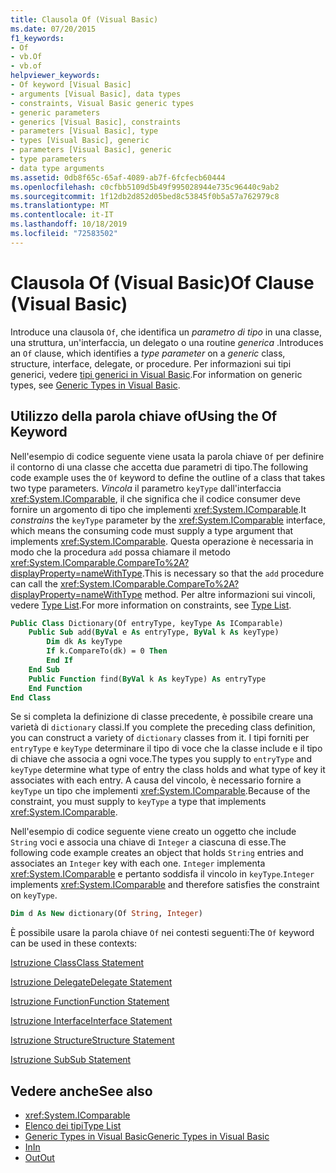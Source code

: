 ```yaml
---
title: Clausola Of (Visual Basic)
ms.date: 07/20/2015
f1_keywords:
- Of
- vb.Of
- vb.of
helpviewer_keywords:
- Of keyword [Visual Basic]
- arguments [Visual Basic], data types
- constraints, Visual Basic generic types
- generic parameters
- generics [Visual Basic], constraints
- parameters [Visual Basic], type
- types [Visual Basic], generic
- parameters [Visual Basic], generic
- type parameters
- data type arguments
ms.assetid: 0db8f65c-65af-4089-ab7f-6fcfecb60444
ms.openlocfilehash: c0cfbb5109d5b49f995028944e735c96440c9ab2
ms.sourcegitcommit: 1f12db2d852d05bed8c53845f0b5a57a762979c8
ms.translationtype: MT
ms.contentlocale: it-IT
ms.lasthandoff: 10/18/2019
ms.locfileid: "72583502"
---
```

# <a name="of-clause-visual-basic"></a><span data-ttu-id="11460-102">Clausola Of (Visual Basic)</span><span class="sxs-lookup"><span data-stu-id="11460-102">Of Clause (Visual Basic)</span></span>
<span data-ttu-id="11460-103">Introduce una clausola `Of`, che identifica un *parametro di tipo* in una classe, una struttura, un'interfaccia, un delegato o una routine *generica* .</span><span class="sxs-lookup"><span data-stu-id="11460-103">Introduces an `Of` clause, which identifies a *type parameter* on a *generic* class, structure, interface, delegate, or procedure.</span></span> <span data-ttu-id="11460-104">Per informazioni sui tipi generici, vedere [tipi generici in Visual Basic](../../../visual-basic/programming-guide/language-features/data-types/generic-types.md).</span><span class="sxs-lookup"><span data-stu-id="11460-104">For information on generic types, see [Generic Types in Visual Basic](../../../visual-basic/programming-guide/language-features/data-types/generic-types.md).</span></span>  
  
## <a name="using-the-of-keyword"></a><span data-ttu-id="11460-105">Utilizzo della parola chiave of</span><span class="sxs-lookup"><span data-stu-id="11460-105">Using the Of Keyword</span></span>  
 <span data-ttu-id="11460-106">Nell'esempio di codice seguente viene usata la parola chiave `Of` per definire il contorno di una classe che accetta due parametri di tipo.</span><span class="sxs-lookup"><span data-stu-id="11460-106">The following code example uses the `Of` keyword to define the outline of a class that takes two type parameters.</span></span> <span data-ttu-id="11460-107">*Vincola* il parametro `keyType` dall'interfaccia <xref:System.IComparable>, il che significa che il codice consumer deve fornire un argomento di tipo che implementi <xref:System.IComparable>.</span><span class="sxs-lookup"><span data-stu-id="11460-107">It *constrains* the `keyType` parameter by the <xref:System.IComparable> interface, which means the consuming code must supply a type argument that implements <xref:System.IComparable>.</span></span> <span data-ttu-id="11460-108">Questa operazione è necessaria in modo che la procedura `add` possa chiamare il metodo <xref:System.IComparable.CompareTo%2A?displayProperty=nameWithType>.</span><span class="sxs-lookup"><span data-stu-id="11460-108">This is necessary so that the `add` procedure can call the <xref:System.IComparable.CompareTo%2A?displayProperty=nameWithType> method.</span></span> <span data-ttu-id="11460-109">Per altre informazioni sui vincoli, vedere [Type List](../../../visual-basic/language-reference/statements/type-list.md).</span><span class="sxs-lookup"><span data-stu-id="11460-109">For more information on constraints, see [Type List](../../../visual-basic/language-reference/statements/type-list.md).</span></span>  
  
```vb  
Public Class Dictionary(Of entryType, keyType As IComparable)  
    Public Sub add(ByVal e As entryType, ByVal k As keyType)  
        Dim dk As keyType  
        If k.CompareTo(dk) = 0 Then  
        End If  
    End Sub  
    Public Function find(ByVal k As keyType) As entryType  
    End Function  
End Class  
```  
  
 <span data-ttu-id="11460-110">Se si completa la definizione di classe precedente, è possibile creare una varietà di `dictionary` classi.</span><span class="sxs-lookup"><span data-stu-id="11460-110">If you complete the preceding class definition, you can construct a variety of `dictionary` classes from it.</span></span> <span data-ttu-id="11460-111">I tipi forniti per `entryType` e `keyType` determinare il tipo di voce che la classe include e il tipo di chiave che associa a ogni voce.</span><span class="sxs-lookup"><span data-stu-id="11460-111">The types you supply to `entryType` and `keyType` determine what type of entry the class holds and what type of key it associates with each entry.</span></span> <span data-ttu-id="11460-112">A causa del vincolo, è necessario fornire a `keyType` un tipo che implementi <xref:System.IComparable>.</span><span class="sxs-lookup"><span data-stu-id="11460-112">Because of the constraint, you must supply to `keyType` a type that implements <xref:System.IComparable>.</span></span>  
  
 <span data-ttu-id="11460-113">Nell'esempio di codice seguente viene creato un oggetto che include `String` voci e associa una chiave di `Integer` a ciascuna di esse.</span><span class="sxs-lookup"><span data-stu-id="11460-113">The following code example creates an object that holds `String` entries and associates an `Integer` key with each one.</span></span> <span data-ttu-id="11460-114">`Integer` implementa <xref:System.IComparable> e pertanto soddisfa il vincolo in `keyType`.</span><span class="sxs-lookup"><span data-stu-id="11460-114">`Integer` implements <xref:System.IComparable> and therefore satisfies the constraint on `keyType`.</span></span>  
  
```vb  
Dim d As New dictionary(Of String, Integer)  
```  
  
 <span data-ttu-id="11460-115">È possibile usare la parola chiave `Of` nei contesti seguenti:</span><span class="sxs-lookup"><span data-stu-id="11460-115">The `Of` keyword can be used in these contexts:</span></span>  
  
 [<span data-ttu-id="11460-116">Istruzione Class</span><span class="sxs-lookup"><span data-stu-id="11460-116">Class Statement</span></span>](../../../visual-basic/language-reference/statements/class-statement.md)  
  
 [<span data-ttu-id="11460-117">Istruzione Delegate</span><span class="sxs-lookup"><span data-stu-id="11460-117">Delegate Statement</span></span>](../../../visual-basic/language-reference/statements/delegate-statement.md)  
  
 [<span data-ttu-id="11460-118">Istruzione Function</span><span class="sxs-lookup"><span data-stu-id="11460-118">Function Statement</span></span>](../../../visual-basic/language-reference/statements/function-statement.md)  
  
 [<span data-ttu-id="11460-119">Istruzione Interface</span><span class="sxs-lookup"><span data-stu-id="11460-119">Interface Statement</span></span>](../../../visual-basic/language-reference/statements/interface-statement.md)  
  
 [<span data-ttu-id="11460-120">Istruzione Structure</span><span class="sxs-lookup"><span data-stu-id="11460-120">Structure Statement</span></span>](../../../visual-basic/language-reference/statements/structure-statement.md)  
  
 [<span data-ttu-id="11460-121">Istruzione Sub</span><span class="sxs-lookup"><span data-stu-id="11460-121">Sub Statement</span></span>](../../../visual-basic/language-reference/statements/sub-statement.md)  
  
## <a name="see-also"></a><span data-ttu-id="11460-122">Vedere anche</span><span class="sxs-lookup"><span data-stu-id="11460-122">See also</span></span>

- <xref:System.IComparable>
- [<span data-ttu-id="11460-123">Elenco dei tipi</span><span class="sxs-lookup"><span data-stu-id="11460-123">Type List</span></span>](../../../visual-basic/language-reference/statements/type-list.md)
- [<span data-ttu-id="11460-124">Generic Types in Visual Basic</span><span class="sxs-lookup"><span data-stu-id="11460-124">Generic Types in Visual Basic</span></span>](../../../visual-basic/programming-guide/language-features/data-types/generic-types.md)
- [<span data-ttu-id="11460-125">In</span><span class="sxs-lookup"><span data-stu-id="11460-125">In</span></span>](../../../visual-basic/language-reference/modifiers/in-generic-modifier.md)
- [<span data-ttu-id="11460-126">Out</span><span class="sxs-lookup"><span data-stu-id="11460-126">Out</span></span>](../../../visual-basic/language-reference/modifiers/out-generic-modifier.md)
